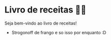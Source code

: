# Livro de receitas :man_cook:

Seja bem-vindo ao livro de receitas!

- Strogonoff de frango
e so isso por enquanto :D
